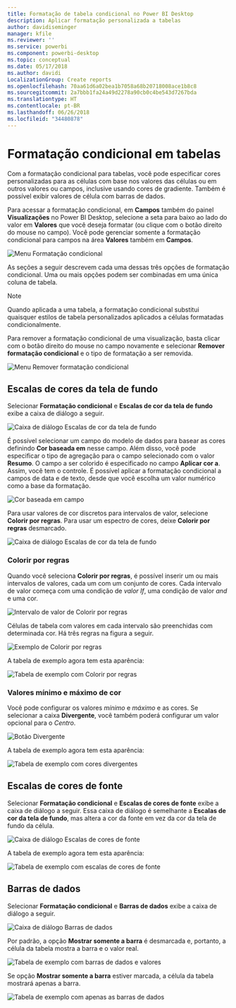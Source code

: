 ```yaml
---
title: Formatação de tabela condicional no Power BI Desktop
description: Aplicar formatação personalizada a tabelas
author: davidiseminger
manager: kfile
ms.reviewer: ''
ms.service: powerbi
ms.component: powerbi-desktop
ms.topic: conceptual
ms.date: 05/17/2018
ms.author: davidi
LocalizationGroup: Create reports
ms.openlocfilehash: 70aa61d6a02bea1b7058a68b20718008ace1b8c8
ms.sourcegitcommit: 2a7bbb1fa24a49d2278a90cb0c4be543d7267bda
ms.translationtype: HT
ms.contentlocale: pt-BR
ms.lasthandoff: 06/26/2018
ms.locfileid: "34480878"
---
```

# <a name="conditional-formatting-in-tables"></a>Formatação condicional em tabelas 
Com a formatação condicional para tabelas, você pode especificar cores personalizadas para as células com base nos valores das células ou em outros valores ou campos, inclusive usando cores de gradiente. Também é possível exibir valores de célula com barras de dados. 

Para acessar a formatação condicional, em **Campos** também do painel **Visualizações** no Power BI Desktop, selecione a seta para baixo ao lado do valor em **Valores** que você deseja formatar (ou clique com o botão direito do mouse no campo). Você pode gerenciar somente a formatação condicional para campos na área **Valores** também em **Campos**.

![Menu Formatação condicional](media/desktop-conditional-table-formatting/table-formatting-0-popup-menu.png)

As seções a seguir descrevem cada uma dessas três opções de formatação condicional. Uma ou mais opções podem ser combinadas em uma única coluna de tabela.

> [!NOTE]
> Quando aplicada a uma tabela, a formatação condicional substitui quaisquer estilos de tabela personalizados aplicados a células formatadas condicionalmente.

Para remover a formatação condicional de uma visualização, basta clicar com o botão direito do mouse no campo novamente e selecionar **Remover formatação condicional** e o tipo de formatação a ser removida.

![Menu Remover formatação condicional](media/desktop-conditional-table-formatting/table-formatting-1-remove.png)

## <a name="background-color-scales"></a>Escalas de cores da tela de fundo

Selecionar **Formatação condicional** e **Escalas de cor da tela de fundo** exibe a caixa de diálogo a seguir.

![Caixa de diálogo Escalas de cor da tela de fundo](media/desktop-conditional-table-formatting/table-formatting-1-default-dialog.png)

É possível selecionar um campo do modelo de dados para basear as cores definindo **Cor baseada em** nesse campo. Além disso, você pode especificar o tipo de agregação para o campo selecionado com o valor **Resumo**. O campo a ser colorido é especificado no campo **Aplicar cor a**. Assim, você tem o controle. É possível aplicar a formatação condicional a campos de data e de texto, desde que você escolha um valor numérico como a base da formatação.

![Cor baseada em campo](media/desktop-conditional-table-formatting/table-formatting-1-apply-color-to.png)

Para usar valores de cor discretos para intervalos de valor, selecione **Colorir por regras**. Para usar um espectro de cores, deixe **Colorir por regras** desmarcado. 

![Caixa de diálogo Escalas de cor da tela de fundo](media/desktop-conditional-table-formatting/table-formatting-1-color-by-rules-dialog.png)

### <a name="color-by-rules"></a>Colorir por regras

Quando você seleciona **Colorir por regras**, é possível inserir um ou mais intervalos de valores, cada um com um conjunto de cores.  Cada intervalo de valor começa com uma condição de *valor If*, uma condição de valor *and* e uma cor.

![Intervalo de valor de Colorir por regras](media/desktop-conditional-table-formatting/table-formatting-1-color-by-rules-if-value.png)

Células de tabela com valores em cada intervalo são preenchidas com determinada cor. Há três regras na figura a seguir.

![Exemplo de Colorir por regras](media/desktop-conditional-table-formatting/table-formatting-1-color-by-rules.png)

A tabela de exemplo agora tem esta aparência:

![Tabela de exemplo com Colorir por regras](media/desktop-conditional-table-formatting/table-formatting-1-color-by-rules-table.png)


### <a name="color-minimum-to-maximum"></a>Valores mínimo e máximo de cor

Você pode configurar os valores *mínimo* e *máximo* e as cores. Se selecionar a caixa **Divergente**, você também poderá configurar um valor opcional para o *Centro*.

![Botão Divergente](media/desktop-conditional-table-formatting/table-formatting-1-diverging.png)

A tabela de exemplo agora tem esta aparência:

![Tabela de exemplo com cores divergentes](media/desktop-conditional-table-formatting/table-formatting-1-diverging-table.png)

## <a name="font-color-scales"></a>Escalas de cores de fonte

Selecionar **Formatação condicional** e **Escalas de cores de fonte** exibe a caixa de diálogo a seguir. Essa caixa de diálogo é semelhante a **Escalas de cor da tela de fundo**, mas altera a cor da fonte em vez da cor da tela de fundo da célula.

![Caixa de diálogo Escalas de cores de fonte](media/desktop-conditional-table-formatting/table-formatting-2-diverging.png)

A tabela de exemplo agora tem esta aparência:

![Tabela de exemplo com escalas de cores de fonte](media/desktop-conditional-table-formatting/table-formatting-2-table.png)

## <a name="data-bars"></a>Barras de dados

Selecionar **Formatação condicional** e **Barras de dados** exibe a caixa de diálogo a seguir. 

![Caixa de diálogo Barras de dados](media/desktop-conditional-table-formatting/table-formatting-3-default.png)

Por padrão, a opção **Mostrar somente a barra** é desmarcada e, portanto, a célula da tabela mostra a barra e o valor real.

![Tabela de exemplo com barras de dados e valores](media/desktop-conditional-table-formatting/table-formatting-3-default-table.png)

Se opção **Mostrar somente a barra** estiver marcada, a célula da tabela mostrará apenas a barra.

![Tabela de exemplo com apenas as barras de dados](media/desktop-conditional-table-formatting/table-formatting-3-default-table-bars.png)
